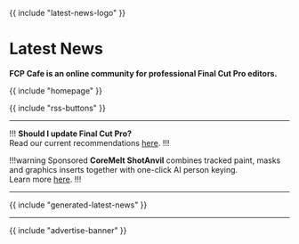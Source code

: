 {{ include "latest-news-logo" }}

# Latest News

**FCP Cafe is an online community for professional Final Cut Pro editors.**

{{ include "homepage" }}

{{ include "rss-buttons" }}

---

!!!
**Should I update Final Cut Pro?**<br />
Read our current recommendations [here](/update-guide/).
!!!

!!!warning Sponsored
**CoreMelt ShotAnvil** combines tracked paint, masks and graphics inserts together with one-click AI person keying.<br />
Learn more [here](https://coremelt.com/products/shotanvil-tracked-paint-masks-and-graphics-insert-with-one-click-ai-person-keying).
!!!

---

{{ include "generated-latest-news" }}

---

{{ include "advertise-banner" }}